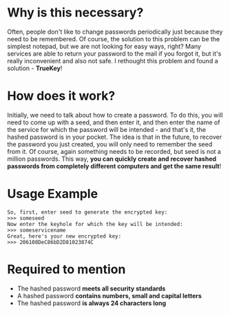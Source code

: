 # Why is this necessary?
Often, people don't like to change passwords periodically just because they need to be remembered. Of course, the solution to this problem can be the simplest notepad, but we are not looking for easy ways, right? 
Many services are able to return your password to the mail if you forgot it, but it's really inconvenient and also not safe. I rethought this problem and found a solution - **TrueKey**!

# How does it work?
Initially, we need to talk about how to create a password. To do this, you will need to come up with a seed, and then enter it, and then enter the name of the service for which the password will be intended - and that's it, the hashed password is in your pocket. The idea is that in the future, to recover the password you just created, you will only need to remember the seed from it. Of course, again something needs to be recorded, but seed is not a million passwords. This way, **you can quickly create and recover hashed passwords from completely different computers and get the same result**!

# Usage Example
```
So, first, enter seed to generate the encrypted key:
>>> someseed
Now enter the keyhole for which the key will be intended:
>>> someservicename
Great, here's your new encrypted key:
>>> 206108DeC86bD2D81023874C
```

# Required to mention
- The hashed password **meets all security standards**
- A hashed password **contains numbers, small and capital letters**
- The hashed password **is always 24 characters long**
